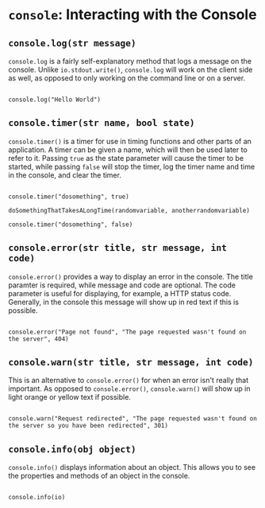 `console`: Interacting with the Console
=======

`console.log(str message)`
----------

`console.log` is a fairly self-explanatory method that logs a message on the console. Unlike `io.stdout.write()`, `console.log` will work on the client side as well, as opposed to only working on the command line or on a server.

```lithium

console.log("Hello World")
```

`console.timer(str name, bool state)`
-------------------------------------

`console.timer()` is a timer for use in timing functions and other parts of an application. A timer can be given a name, which will then be used later to refer to it. Passing `true` as the state parameter will cause the timer to be started, while passing `false` will stop the timer, log the timer name and time in the console, and clear the timer.

```lithium

console.timer("dosomething", true)

doSomethingThatTakesALongTime(randomvariable, anotherrandomvariable)

console.timer("dosomething", false)
```

`console.error(str title, str message, int code)`
-------------------------------------------------

`console.error()` provides a way to display an error in the console. The title paramter is required, while message and code are optional. The code parameter is useful for displaying, for example, a HTTP status code. Generally, in the console this message will show up in red text if this is possible. 

```lithium

console.error("Page not found", "The page requested wasn't found on the server", 404)
```

`console.warn(str title, str message, int code)`
------------------------------------------------

This is an alternative to `console.error()` for when an error isn't really that important. As opposed to `console.error()`, `console.warn()` will show up in light orange or yellow text if possible.

```lithium

console.warn("Request redirected", "The page requested wasn't found on the server so you have been redirected", 301)
```


`console.info(obj object)`
----------

`console.info()` displays information about an object. This allows you to see the properties and methods of an object in the console.

```lithium

console.info(io)
```